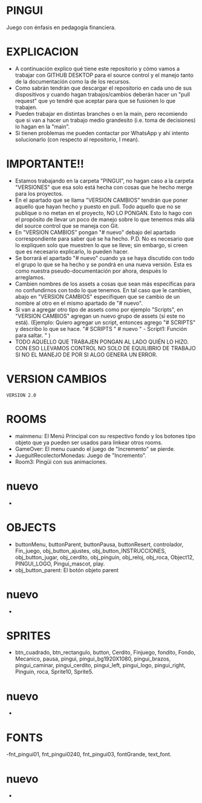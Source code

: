 # PINGUI
 Juego con énfasis en pedagogía financiera.

# EXPLICACION
 - A continuación explico qué tiene este repositorio y cómo vamos a trabajar con GITHUB DESKTOP para el source control y el manejo tanto de la documentación como la de los recursos.
 - Como sabrán tendrán que descargar el repositorio en cada uno de sus dispositivos y cuando hagan trabajos/cambios deberán hacer un "pull request" que yo tendré que aceptar para que se fusionen lo que trabajen.
 - Pueden trabajar en distintas branches o en la main, pero recomiendo que si van a hacer un trabajo medio grandesito (i.e. toma de decisiones) lo hagan en la "main".
 - Si tienen problemas me pueden contactar por WhatsApp y ahí intento solucionarlo (con respecto al repositorio, I mean).

# IMPORTANTE!!
 - Estamos trabajando en la carpeta "PINGUI", no hagan caso a la carpeta "VERSIONES" que esa solo está hecha con cosas que he hecho merge para los proyectos.
 - En el apartado que se llama "VERSION CAMBIOS" tendrán que poner aquello que hayan hecho y puesto en pull. Todo aquello que no se publique o no metan en el proyecto, NO LO PONGAN. Esto lo hago con el propósito de llevar un poco de manejo sobre lo que tenemos más allá del source control que se maneja con Git.
 - En "VERSION CAMBIOS" pongan "# nuevo" debajo del apartado correspondiente para saber qué se ha hecho. P.D. No es necesario que lo expliquen solo que muestren lo que se lleve; sin embargo, si creen que es necesario explicarlo, lo pueden hacer.
 - Se borrará el apartado "# nuevo" cuando ya se haya discutido con todo el grupo lo que se ha hecho y se pondrá en una nueva versión. Esta es como nuestra pseudo-documentación por ahora, después lo arreglamos.
 - Cambien nombres de los assets a cosas que sean más específicas para no confundirnos con todo lo que tenemos. En tal caso que le cambien, abajo en "VERSION CAMBIOS" especifiquen que se cambio de un nombre al otro en el mismo apartado de "# nuevo".
 - Si van a agregar otro tipo de assets como por ejemplo "Scripts", en "VERSION CAMBIOS" agregan un nuevo grupo de assets (si este no está). (Ejemplo: Quiero agregar un script, entonces agrego "# SCRIPTS" y describo lo que se hace.
    "# SCRIPTS
    " # nuevo
    " - Script1: Función para saltar.
    "
 )
 - TODO AQUELLO QUE TRABAJEN PONGAN AL LADO QUIÉN LO HIZO. CON ESO LLEVAMOS CONTROL NO SOLO DE EQUILIBRIO DE TRABAJO SI NO EL MANEJO DE POR SI ALGO GENERA UN ERROR.


# VERSION CAMBIOS
    VERSION 2.0

 # ROOMS
  - mainmenu: El Menú Principal con su respectivo fondo y los botones tipo objeto que ya pueden ser usados para linkear otros rooms.
  - GameOver: El menu cuando el juego de "Incremento" se pierde.
  - JueguitRecolectorMonedas: Juego de "Incremento".
  - Room3: Pingüi con sus animaciones.
   # nuevo
   - 

 # OBJECTS
  - buttonMenu, buttonParent, buttonPausa, buttonResert, controlador, Fin_juego, obj_button_ajustes, obj_button_INSTRUCCIONES, obj_button_jugar, obj_cerdito, obj_pinguin, obj_reloj, obj_roca, Object12, PINGUI_LOGO, Pingui_mascot, play.
  - obj_button_parent: El botón objeto parent
  # nuevo
  -

 # SPRITES
  - btn_cuadrado, btn_rectangulo, button, Cerdito, Finjuego, fondito, Fondo, Mecanico, pausa, pingui, pingui_bg1920X1080, pingui_brazos, pingui_caminar, pingui_cerdito, pingui_left, pingui_logo, pingui_right, Pinguin, roca, Sprite10, Sprite5.
  # nuevo
  - 

 # FONTS
  -fnt_pingui01, fnt_pingui0240, fnt_pingui03, fontGrande, text_font.
  # nuevo
  -
 

